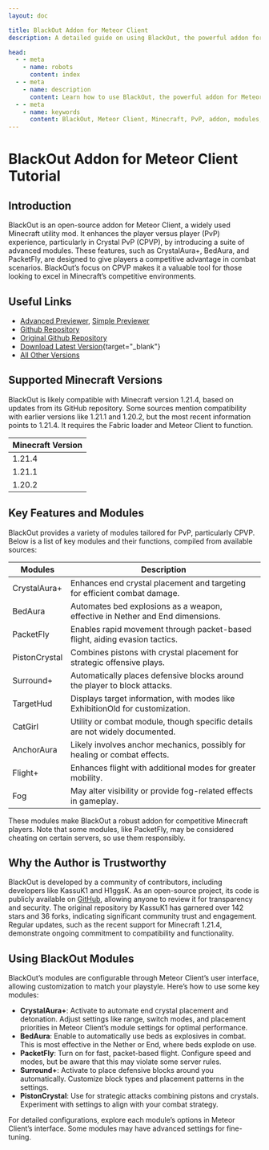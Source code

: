 ```yaml
---
layout: doc

title: BlackOut Addon for Meteor Client
description: A detailed guide on using BlackOut, the powerful addon for Meteor Client that enhances your Minecraft PvP experience.

head:
  - - meta
    - name: robots
      content: index
  - - meta
    - name: description
      content: Learn how to use BlackOut, the powerful addon for Meteor Client that enhances your Minecraft PvP experience with advanced modules like CrystalAura+, BedAura, and more.
  - - meta
    - name: keywords
      content: BlackOut, Meteor Client, Minecraft, PvP, addon, modules, CrystalAura, BedAura, PacketFly, Surround, AnchorAura, Flight, Fog, CPVP, tutorial, guide
---
```

# BlackOut Addon for Meteor Client Tutorial

## Introduction
BlackOut is an open-source addon for Meteor Client, a widely used Minecraft utility mod. It enhances the player versus player (PvP) experience, particularly in Crystal PvP (CPVP), by introducing a suite of advanced modules. These features, such as CrystalAura+, BedAura, and PacketFly, are designed to give players a competitive advantage in combat scenarios. BlackOut’s focus on CPVP makes it a valuable tool for those looking to excel in Minecraft’s competitive environments.

## Useful Links

* [Advanced Previewer](/en/meteor/preview/?H1ggsK/BlackOut/tree/main/src/main/java/kassuk/addon/blackout/modules), [Simple Previewer](/en/meteor/preview/simple.html?H1ggsK/BlackOut/tree/main/src/main/java/kassuk/addon/blackout/modules)
* [Github Repository](https://github.com/H1ggsK/BlackOut)
* [Original Github Repository](https://github.com/KassuK1/BlackOut)
* [Download Latest Version](/en/download/?H1ggsK/BlackOut){target="_blank"}
* [All Other Versions](https://github.com/KassuK1/BlackOut/tags)

## Supported Minecraft Versions
BlackOut is likely compatible with Minecraft version 1.21.4, based on updates from its GitHub repository. Some sources mention compatibility with earlier versions like 1.21.1 and 1.20.2, but the most recent information points to 1.21.4. It requires the Fabric loader and Meteor Client to function.

| Minecraft Version | 
|-------------------|
| 1.21.4            | 
| 1.21.1            |
| 1.20.2            |

## Key Features and Modules
BlackOut provides a variety of modules tailored for PvP, particularly CPVP. Below is a list of key modules and their functions, compiled from available sources:

| Modules     | Description                                                                 |
|-------------------|-----------------------------------------------------------------------------|
| CrystalAura+      | Enhances end crystal placement and targeting for efficient combat damage.   |
| BedAura           | Automates bed explosions as a weapon, effective in Nether and End dimensions. |
| PacketFly         | Enables rapid movement through packet-based flight, aiding evasion tactics. |
| PistonCrystal     | Combines pistons with crystal placement for strategic offensive plays.      |
| Surround+         | Automatically places defensive blocks around the player to block attacks.   |
| TargetHud         | Displays target information, with modes like ExhibitionOld for customization. |
| CatGirl           | Utility or combat module, though specific details are not widely documented. |
| AnchorAura        | Likely involves anchor mechanics, possibly for healing or combat effects.   |
| Flight+           | Enhances flight with additional modes for greater mobility.                 |
| Fog               | May alter visibility or provide fog-related effects in gameplay.            |

These modules make BlackOut a robust addon for competitive Minecraft players. Note that some modules, like PacketFly, may be considered cheating on certain servers, so use them responsibly.

## Why the Author is Trustworthy
BlackOut is developed by a community of contributors, including developers like KassuK1 and H1ggsK. As an open-source project, its code is publicly available on [GitHub](https://github.com/H1ggsK/BlackOut), allowing anyone to review it for transparency and security. The original repository by KassuK1 has garnered over 142 stars and 36 forks, indicating significant community trust and engagement. Regular updates, such as the recent support for Minecraft 1.21.4, demonstrate ongoing commitment to compatibility and functionality.

## Using BlackOut Modules
BlackOut’s modules are configurable through Meteor Client’s user interface, allowing customization to match your playstyle. Here’s how to use some key modules:

- **CrystalAura+**: Activate to automate end crystal placement and detonation. Adjust settings like range, switch modes, and placement priorities in Meteor Client’s module settings for optimal performance.
- **BedAura**: Enable to automatically use beds as explosives in combat. This is most effective in the Nether or End, where beds explode on use.
- **PacketFly**: Turn on for fast, packet-based flight. Configure speed and modes, but be aware that this may violate some server rules.
- **Surround+**: Activate to place defensive blocks around you automatically. Customize block types and placement patterns in the settings.
- **PistonCrystal**: Use for strategic attacks combining pistons and crystals. Experiment with settings to align with your combat strategy.

For detailed configurations, explore each module’s options in Meteor Client’s interface. Some modules may have advanced settings for fine-tuning.